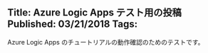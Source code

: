Title: Azure Logic Apps テスト用の投稿
Published: 03/21/2018
Tags: 
---
Azure Logic Apps のチュートリアルの動作確認のためのテストです。